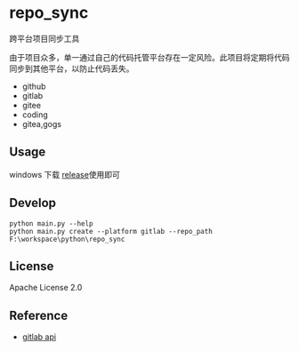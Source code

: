 # repo_sync

跨平台项目同步工具

由于项目众多，单一通过自己的代码托管平台存在一定风险。此项目将定期将代码同步到其他平台，以防止代码丢失。

* github
* gitlab
* gitee
* coding
* gitea,gogs


## Usage

windows 下载 [release]()使用即可

## Develop

```
python main.py --help
python main.py create --platform gitlab --repo_path F:\workspace\python\repo_sync
```

## License

Apache License 2.0

## Reference

* [gitlab api](https://docs.gitlab.com/ee/api/)